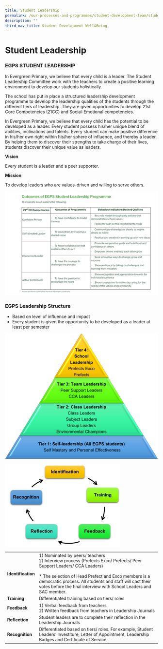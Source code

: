 ```yaml
---
title: Student Leadership
permalink: /our-processes-and-programmes/student-development-team/student-leadership/
description: ""
third_nav_title: Student Development Well&Being
---
```

# **Student Leadership**

### EGPS STUDENT LEADERSHIP

In Evergreen Primary, we believe that every child is a leader. The Student Leadership Committee work with the teachers to create a positive learning environment to develop our students holistically.&nbsp;

The school has put in place a structured leadership development programme to develop the leadership qualities of the students through the different tiers of leadership. They are given opportunities to develop 21st Core Competencies (21CC) and Social-Emotional competencies.&nbsp;

In Evergreen Primary, we believe that every child has the potential to be developed as a leader. Every student possess his/her unique blend of abilities, inclinations and talents. Every student can make positive difference in his/her own right within his/her sphere of influence, and thereby a leader. By helping them to discover their strengths to take charge of their lives, students discover their unique value as leaders.
  

**Vision**

Every student is a leader and a peer supporter.

**Mission**

To develop leaders who are values-driven and willing to serve others.

![](/images/Picture13.png)

### EGPS Leadership Structure

* Based on level of influence and impact
* Every student is given the opportunity to be developed as a leader at least per semester

![](/images/Picture14.png)

![](/images/Picture15.jpg)

|  	|  	|
|---	|---	|
| **Identification** 	| 1) Nominated by peers/ teachers<br>2) Interview process (Prefects Exco/ Prefects/ Peer Support Leaders/ CCA Leaders)<br><br>* The selection of Head Prefect and Exco members is a democratic process. All students and staff will cast their votes before the final interview with School Leaders and SAC member. |
| **Training** 	| Differentiated training based on tiers/ roles 	|
| **Feedback** 	| 1) Verbal feedback from teachers<br>2) Written feedback from teachers in Leadership Journals 	|
| **Reflection** 	| Student leaders are to complete their reflection in the Leadership Journals 	|
| **Recognition** 	| Differentiated based on tiers/ roles. For example, Student Leaders’ Investiture, Letter of Appointment, Leadership Badges and Certificate of Service. 	|